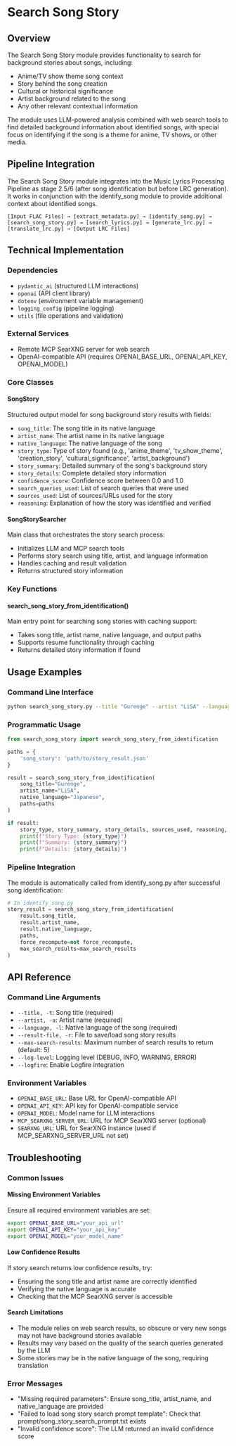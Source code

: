 # Search Song Story

## Overview

The Search Song Story module provides functionality to search for background stories about songs, including:
- Anime/TV show theme song context
- Story behind the song creation
- Cultural or historical significance
- Artist background related to the song
- Any other relevant contextual information

The module uses LLM-powered analysis combined with web search tools to find detailed background information about identified songs, with special focus on identifying if the song is a theme for anime, TV shows, or other media.

## Pipeline Integration

The Search Song Story module integrates into the Music Lyrics Processing Pipeline as stage 2.5/6 (after song identification but before LRC generation). It works in conjunction with the identify_song module to provide additional context about identified songs.

```
[Input FLAC Files] → [extract_metadata.py] → [identify_song.py] → [search_song_story.py] → [search_lyrics.py] → [generate_lrc.py] → [translate_lrc.py] → [Output LRC Files]
```

## Technical Implementation

### Dependencies
- `pydantic_ai` (structured LLM interactions)
- `openai` (API client library)
- `dotenv` (environment variable management)
- `logging_config` (pipeline logging)
- `utils` (file operations and validation)

### External Services
- Remote MCP SearXNG server for web search
- OpenAI-compatible API (requires OPENAI_BASE_URL, OPENAI_API_KEY, OPENAI_MODEL)

### Core Classes

#### SongStory
Structured output model for song background story results with fields:
- `song_title`: The song title in its native language
- `artist_name`: The artist name in its native language
- `native_language`: The native language of the song
- `story_type`: Type of story found (e.g., 'anime_theme', 'tv_show_theme', 'creation_story', 'cultural_significance', 'artist_background')
- `story_summary`: Detailed summary of the song's background story
- `story_details`: Complete detailed story information
- `confidence_score`: Confidence score between 0.0 and 1.0
- `search_queries_used`: List of search queries that were used
- `sources_used`: List of sources/URLs used for the story
- `reasoning`: Explanation of how the story was identified and verified

#### SongStorySearcher
Main class that orchestrates the story search process:
- Initializes LLM and MCP search tools
- Performs story search using title, artist, and language information
- Handles caching and result validation
- Returns structured story information

### Key Functions

#### search_song_story_from_identification()
Main entry point for searching song stories with caching support:
- Takes song title, artist name, native language, and output paths
- Supports resume functionality through caching
- Returns detailed story information if found

## Usage Examples

### Command Line Interface
```bash
python search_song_story.py --title "Gurenge" --artist "LiSA" --language "Japanese"
```

### Programmatic Usage
```python
from search_song_story import search_song_story_from_identification

paths = {
    'song_story': 'path/to/story_result.json'
}

result = search_song_story_from_identification(
    song_title="Gurenge", 
    artist_name="LiSA", 
    native_language="Japanese",
    paths=paths
)

if result:
    story_type, story_summary, story_details, sources_used, reasoning, confidence_score = result
    print(f"Story Type: {story_type}")
    print(f"Summary: {story_summary}")
    print(f"Details: {story_details}")
```

### Pipeline Integration
The module is automatically called from identify_song.py after successful song identification:
```python
# In identify_song.py
story_result = search_song_story_from_identification(
    result.song_title, 
    result.artist_name, 
    result.native_language, 
    paths, 
    force_recompute=not force_recompute,
    max_search_results=max_search_results
)
```

## API Reference

### Command Line Arguments
- `--title, -t`: Song title (required)
- `--artist, -a`: Artist name (required)
- `--language, -l`: Native language of the song (required)
- `--result-file, -r`: File to save/load song story results
- `--max-search-results`: Maximum number of search results to return (default: 5)
- `--log-level`: Logging level (DEBUG, INFO, WARNING, ERROR)
- `--logfire`: Enable Logfire integration

### Environment Variables
- `OPENAI_BASE_URL`: Base URL for OpenAI-compatible API
- `OPENAI_API_KEY`: API key for OpenAI-compatible service
- `OPENAI_MODEL`: Model name for LLM interactions
- `MCP_SEARXNG_SERVER_URL`: URL for MCP SearXNG server (optional)
- `SEARXNG_URL`: URL for SearXNG instance (used if MCP_SEARXNG_SERVER_URL not set)

## Troubleshooting

### Common Issues

#### Missing Environment Variables
Ensure all required environment variables are set:
```bash
export OPENAI_BASE_URL="your_api_url"
export OPENAI_API_KEY="your_api_key"
export OPENAI_MODEL="your_model_name"
```

#### Low Confidence Results
If story search returns low confidence results, try:
- Ensuring the song title and artist name are correctly identified
- Verifying the native language is accurate
- Checking that the MCP SearXNG server is accessible

#### Search Limitations
- The module relies on web search results, so obscure or very new songs may not have background stories available
- Results may vary based on the quality of the search queries generated by the LLM
- Some stories may be in the native language of the song, requiring translation

### Error Messages
- "Missing required parameters": Ensure song_title, artist_name, and native_language are provided
- "Failed to load song story search prompt template": Check that prompt/song_story_search_prompt.txt exists
- "Invalid confidence score": The LLM returned an invalid confidence score
